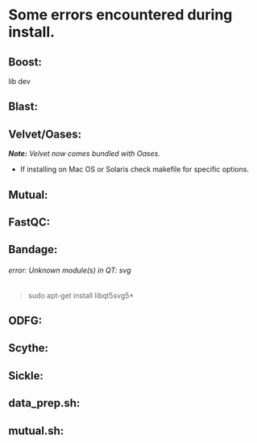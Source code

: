 # Some errors encountered during install.

## Boost:
lib dev

## Blast:

## Velvet/Oases:
_**Note:** Velvet now comes bundled with Oases._
* If installing on Mac OS or Solaris check makefile for specific options.

## Mutual:

## FastQC:

## Bandage:
###### error: Unknown module(s) in QT: svg
 > sudo apt-get install libqt5svg5*

## ODFG:

## Scythe:

## Sickle:

## data_prep.sh:

## mutual.sh:


